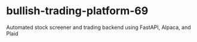 # bullish-trading-platform-69
Automated stock screener and trading backend using FastAPI, Alpaca, and Plaid
